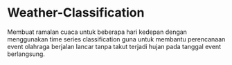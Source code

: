 # Weather-Classification
Membuat ramalan cuaca untuk beberapa hari kedepan dengan menggunakan time series classification guna untuk membantu perencanaan event olahraga berjalan lancar tanpa takut terjadi hujan pada tanggal event berlangsung.
